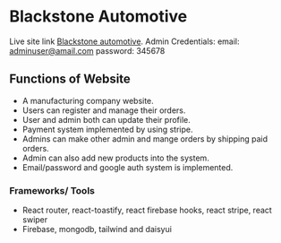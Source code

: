 # Blackstone Automotive

Live site link [Blackstone automotive](https://blackstone-automotive.web.app/).
Admin Credentials:
email: adminuser@amail.com
password: 345678

## Functions of Website
- A manufacturing company website.
- Users can register and manage their orders.
- User and admin both can update their profile.
- Payment system implemented by using stripe.
- Admins can make other admin and mange orders by shipping paid orders.
- Admin can also add new products into the system.
- Email/password and google auth system is implemented.

### Frameworks/ Tools
-  React router, react-toastify, react firebase hooks, react stripe, react swiper
-  Firebase, mongodb, tailwind and daisyui



